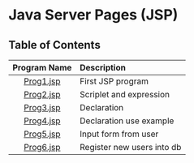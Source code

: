 # Java Server Pages (JSP)

## Table of Contents

| Program Name                     | Description                          |
| :-----------------------------:  | :--------------------------------    |
|[Prog1.jsp](Prog1.jsp)  |First JSP program|
|[Prog2.jsp](Prog2.jsp)  |Scriplet and expression|
|[Prog3.jsp](Prog3.jsp)  |Declaration|
|[Prog4.jsp](Prog4.jsp)  |Declaration use example|
|[Prog5.jsp](Prog5.jsp)  |Input form from user|
|[Prog6.jsp](Prog6.jsp)  |Register new users into db|
